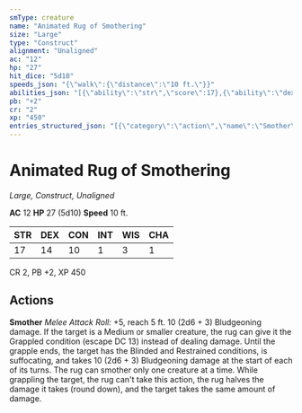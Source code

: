 ```yaml
---
smType: creature
name: "Animated Rug of Smothering"
size: "Large"
type: "Construct"
alignment: "Unaligned"
ac: "12"
hp: "27"
hit_dice: "5d10"
speeds_json: "{\"walk\":{\"distance\":\"10 ft.\"}}"
abilities_json: "[{\"ability\":\"str\",\"score\":17},{\"ability\":\"dex\",\"score\":14},{\"ability\":\"con\",\"score\":10},{\"ability\":\"int\",\"score\":1},{\"ability\":\"wis\",\"score\":3},{\"ability\":\"cha\",\"score\":1}]"
pb: "+2"
cr: "2"
xp: "450"
entries_structured_json: "[{\"category\":\"action\",\"name\":\"Smother\",\"text\":\"*Melee Attack Roll:* +5, reach 5 ft. 10 (2d6 + 3) Bludgeoning damage. If the target is a Medium or smaller creature, the rug can give it the Grappled condition (escape DC 13) instead of dealing damage. Until the grapple ends, the target has the Blinded and Restrained conditions, is suffocating, and takes 10 (2d6 + 3) Bludgeoning damage at the start of each of its turns. The rug can smother only one creature at a time. While grappling the target, the rug can't take this action, the rug halves the damage it takes (round down), and the target takes the same amount of damage.\"}]"
---
```


# Animated Rug of Smothering
*Large, Construct, Unaligned*

**AC** 12
**HP** 27 (5d10)
**Speed** 10 ft.

| STR | DEX | CON | INT | WIS | CHA |
| --- | --- | --- | --- | --- | --- |
| 17 | 14 | 10 | 1 | 3 | 1 |

CR 2, PB +2, XP 450

## Actions

**Smother**
*Melee Attack Roll:* +5, reach 5 ft. 10 (2d6 + 3) Bludgeoning damage. If the target is a Medium or smaller creature, the rug can give it the Grappled condition (escape DC 13) instead of dealing damage. Until the grapple ends, the target has the Blinded and Restrained conditions, is suffocating, and takes 10 (2d6 + 3) Bludgeoning damage at the start of each of its turns. The rug can smother only one creature at a time. While grappling the target, the rug can't take this action, the rug halves the damage it takes (round down), and the target takes the same amount of damage.
